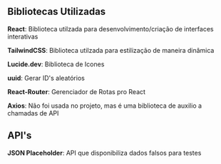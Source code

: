 ## Bibliotecas Utilizadas

**React**: Biblioteca utilzada para desenvolvimento/criação de interfaces interativas

**TailwindCSS**: Biblioteca utilzada para estilização de maneira dinâmica

**Lucide.dev**: Biblioteca de Icones

**uuid**: Gerar ID's aleatórios

**React-Router**: Gerenciador de Rotas pro React

**Axios**: Não foi usada no projeto, mas é uma biblioteca de auxilio a chamadas de API

## API's

**JSON Placeholder**: API que disponibiliza dados falsos para testes

